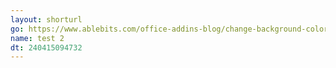 ```yaml
---
layout: shorturl
go: https://www.ablebits.com/office-addins-blog/change-background-color-excel-based-on-cell-value/#:~:text=In%20the%20%22New%20Formatting%20Rule,background%20color%20of%20blank%20cells.
name: test 2
dt: 240415094732
---
```

